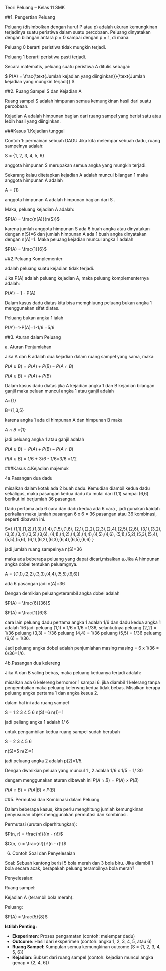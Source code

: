 Teori Peluang – Kelas 11 SMK

##1. Pengertian Peluang

Peluang (disimbolkan dengan huruf P atau p) adalah ukuran kemungkinan terjadinya suatu peristiwa dalam suatu percobaan. Peluang dinyatakan dengan bilangan antara p = 0 sampai dengan p = 1, di mana:

Peluang 0 berarti peristiwa tidak mungkin terjadi.

Peluang 1 berarti peristiwa pasti terjadi.


Secara matematis, peluang suatu peristiwa A ditulis sebagai:

$
P(A) = \frac{\text{Jumlah kejadian yang diinginkan}}{\text{Jumlah kejadian yang mungkin terjadi}}
$

##2. Ruang Sampel S dan Kejadian  A

Ruang sampel S adalah himpunan semua kemungkinan hasil dari suatu percobaan.

Kejadian A adalah himpunan bagian dari ruang sampel yang berisi satu atau lebih hasil yang diinginkan.

###Kasus 1.Kejadian tunggal

Contoh 1: permainan sebuah DADU
Jika kita melempar sebuah dadu, ruang sampelnya adalah:

S = {1, 2, 3, 4, 5, 6}

anggota himpunan S merupakan semua angka yang  mungkin terjadi.

Sekarang kalau ditetapkan kejadian A adalah muncul bilangan 1 maka anggota himpunan A adalah

A = {1}

anggota himpunan A adalah himpunan bagian dari  S .

Maka, peluang kejadian A adalah:

$P(A) = \frac{n(A)}{n(S)}$

karena jumlah anggota himpunan S ada 6 buah angka  atau dinyatakan dengan n(S)=6 dan jumlah himpunan A ada 1 buah angka  dinyatakan dengan n(A)=1. 
Maka peluang kejadian muncul angka 1 adalah

$P(A) = \frac{1}{6}$


##2.Peluang Komplementer

adalah peluang suatu kejadian tidak terjadi.

Jika P(A) adalah peluang kejadian A, maka peluang komplementernya adalah:

P(A') = 1 - P(A)

Dalam kasus dadu diatas kita bisa memghiuung peluang bukan angka 1 menggunakan sifat diatas.

Peluang bukan angka 1 ialah

P(A')=1-P(A)=1-1/6 =5/6




##3. Aturan dalam Peluang

a. Aturan Penjumlahan

Jika A dan B  adalah dua kejadian dalam ruang sampel yang sama, maka:

$P(A \cup B) = P(A) + P(B) - P(A \cap B)$

$P(A \cup B) = P(A) + P(B)$


Dalam kasus dadu diatas jika A kejadian  angka 1 dan B kejadian bilangan ganjil maka peluan muncul angka 1 atau ganjil adalah

A={1}

B={1,3,5}

karena angka 1 ada di himpunan A dan himpunan B maka 

$A \cap B$ ={1}

jadi peluang angka 1 atau ganjil adalah

$P(A \cup B) = P(A) + P(B) - P(A \cap B)$

$P(A \cup B)$ = 1/6 + 3/6 - 1/6=3/6
=1/2


###Kasus 4.Kejadian majemuk

4a.Pasangan dua dadu

misalkan dalam kotak ada 2 buah dadu. Kemudian diambil kedua dadu sekaligus, maka pasangan kedua dadu itu mulai dari (1,1) sampai (6,6) berikut ini berjumlah 36 pasangan.

Dadu pertama ada 6 cara dan dadu kedua ada 6 cara , jadi gunakan kaidah perkalian maka jumlah pasangan 6 x 6 = 36 pasangan atau 36 kombinasi, seperti dibawah ini.

S={
(1,1),(1,2),(1,3),(1,4),(1,5),(1,6),
(2,1),(2,2),(2,3),(2,4),(2,5),(2,6),
(3,1),(3,2),(3,3),(3,4),(3,5),(3,6),
(4,1),(4,2),(4,3),(4,4),(4,5),(4,6),
(5,1),(5,2),(5,3),(5,4),(5,5),(5,6),
(6,1),(6,2),(6,3),(6,4),(6,5),(6,6)
}

jadi jumlah ruang sampelnya n(S)=36 

maka ada beberapa peluang yang dapat dicari,misalkan
a.Jika A himpunan  angka dobel tentukan peluamgnya.

A = 
{(1,1),(2,2),(3,3),(4,4),(5,5),(6,6)}

ada 6 pasangan jadi n(A)=36

Dengan demikian peluangvterambil angka dobel adalah

$P(A) = \frac{6}{36}$

$P(A) = \frac{1}{6}$


cara lain 
peluang  dadu pertama angka 1 adalah 1/6 dan dadu kedua angka 1 adalah 1/6 jadi peluang (1,1) = 1/6 x 1/6 =1/36, selankutnya 
peluang (2,2) = 1/36
peluang (3,3) = 1/36
peluang (4,4) = 1/36
peluang (5,5) = 1/36
peluamg (6,6) = 1/36.

Jadi peluang angka dobel adalah penjumlahan masing masing = 6 x 1/36 = 6/36=1/6.

4b.Pasangan dua kelereng

Jika A dan B saling bebas, maka peluang keduanya terjadi adalah:

misalkan ada 6 kelereng bernomor 1 sampai 6. jika diambil 1 kelerang tanpa pengembalian maka peluang kelerwng kedua tidak bebas.
Misalkan berapa peluang angka pertama 1 dan angka kesua 2.

dalam hal ini ada ruang sampel

S = 1 2 3 4 5 6
n(S)=6
n(1)=1

jadi peliang angka 1 adalah 1/ 6 

untuk pengambilan kedua ruang sampel sudah berubah

S = 2 3 4 5 6

n(S)=5
n(2)=1

jadi peluang angka 2 adalah p(2)=1/5.

Dengan dwmikian peluan yang muncul 1 , 2 adalah 1/6 x 1/5 = 1/ 30

dengam menggunakan aturan dibawah ini 
$P(A \cap B) = P(A) \times P(B)$

$P(A \cap B) = P(A|B) \times P(B)$




##5. Permutasi dan Kombinasi dalam Peluang

Dalam beberapa kasus, kita perlu menghitung jumlah kemungkinan penyusunan objek menggunakan permutasi dan kombinasi.

Permutasi (urutan diperhitungkan):


$P(n, r) = \frac{n!}{(n - r)!}$

$C(n, r) = \frac{n!}{r!(n - r)!}$

6. Contoh Soal dan Penyelesaian

Soal: Sebuah kantong berisi 5 bola merah dan 3 bola biru. Jika diambil 1 bola secara acak, berapakah peluang terambilnya bola merah?

Penyelesaian:

Ruang sampel: 

Kejadian A (terambil bola merah): 

Peluang:


$P(A) = \frac{5}{8}$



**Istilah Penting:**
- **Eksperimen**: Proses pengamatan (contoh: melempar dadu)
- **Outcome**: Hasil dari eksperimen (contoh: angka 1, 2, 3, 4, 5, atau 6)
- **Ruang Sampel**: Kumpulan semua kemungkinan outcome (S = {1, 2, 3, 4, 5, 6})
- **Kejadian**: Subset dari ruang sampel (contoh: kejadian muncul angka genap = {2, 4, 6})
